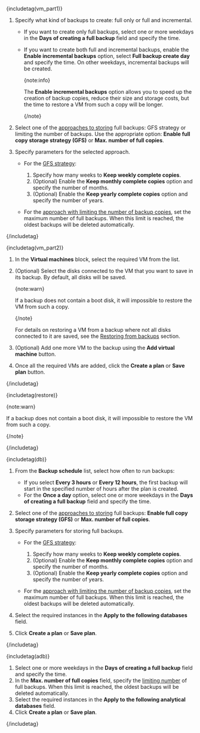 {includetag(vm_part1)}

1. Specify what kind of backups to create: full only or full and incremental.

   - If you want to create only full backups, select one or more weekdays in the **Days of creating a full backup** field and specify the time.
   - If you want to create both full and incremental backups, enable the **Enable incremental backups** option, select **Full backup create day** and specify the time. On other weekdays, incremental backups will be created.

      {note:info}

      The **Enable incremental backups** option allows you to speed up the creation of backup copies, reduce their size and storage costs, but the time to restore a VM from such a copy will be longer.

      {/note}

1. Select one of the [approaches to storing](/en/storage/backups/concepts/retention-policy) full backups: GFS strategy or limiting the number of backups. Use the appropriate option: **Enable full copy storage strategy (GFS)** or **Max. number of full copies**.
1. Specify parameters for the selected approach.

   - For the [GFS strategy](/en/storage/backups/concepts/retention-policy/gfs-backup):
      1. Specify how many weeks to **Keep weekly complete copies**.
      1. (Optional) Enable the **Keep monthly complete copies** option and specify the number of months.
      1. (Optional) Enable the **Keep yearly complete copies** option and specify the number of years.

   - For the [approach with limiting the number of backup copies](/en/storage/backups/concepts/retention-policy/forward-incremental), set the maximum number of full backups. When this limit is reached, the oldest backups will be deleted automatically.

{/includetag}

{includetag(vm_part2)}

1. In the **Virtual machines** block, select the required VM from the list.
1. (Optional) Select the disks connected to the VM that you want to save in its backup. By default, all disks will be saved.

   {note:warn}

   If a backup does not contain a boot disk, it will impossible to restore the VM from such a copy.

   {/note}

   For details on restoring a VM from a backup where not all disks connected to it are saved, see the [Restoring from backups](/en/storage/backups/instructions/restore-from-backup#restore_instance_from_backup) section.

1. (Optional) Add one more VM to the backup using the **Add virtual machine** button.
1. Once all the required VMs are added, click the **Create a plan** or **Save plan** button.

{/includetag}

{includetag(restore)}

{note:warn}

If a backup does not contain a boot disk, it will impossible to restore the VM from such a copy.

{/note}

{/includetag}

{includetag(db)}

1. From the **Backup schedule** list, select how often to run backups:

   - If you select **Every 3 hours** or **Every 12 hours**, the first backup will start in the specified number of hours after the plan is created.
   - For the **Once a day** option, select one or more weekdays in the **Days of creating a full backup** field and specify the time.

1. Select one of the [approaches to storing](/en/storage/backups/concepts/retention-policy) full backups: **Enable full copy storage strategy (GFS)** or **Max. number of full copies**.
1. Specify parameters for storing full backups.

   - For the [GFS strategy](/en/storage/backups/concepts/retention-policy/gfs-backup):
      1. Specify how many weeks to **Keep weekly complete copies**.
      1. (Optional) Enable the **Keep monthly complete copies** option and specify the number of months.
      1. (Optional) Enable the **Keep yearly complete copies** option and specify the number of years.

   - For the [approach with limiting the number of backup copies](/en/storage/backups/concepts/retention-policy/forward-incremental), set the maximum number of full backups. When this limit is reached, the oldest backups will be deleted automatically.

1. Select the required instances in the **Apply to the following databases** field.
1. Click **Create a plan** or **Save plan**.

{/includetag}

{includetag(adb)}

1. Select one or more weekdays in the **Days of creating a full backup** field and specify the time.
1. In the **Max. number of full copies** field, specify the [limiting number](/en/storage/backups/concepts/retention-policy/forward-incremental) of full backups. When this limit is reached, the oldest backups will be deleted automatically.
1. Select the required instances in the **Apply to the following analytical databases** field.
1. Click **Create a plan** or **Save plan**.

{/includetag}
